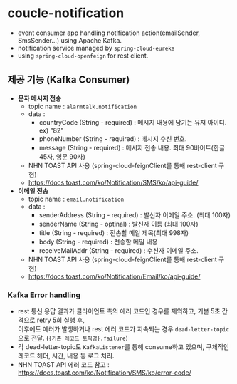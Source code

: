 # coucle-notification
- event consumer app handling notification action(emailSender, SmsSender...) using Apache Kafka.
- notification service managed by `spring-cloud-eureka`
- using `spring-cloud-openfeign` for rest client.

## 제공 기능 (Kafka Consumer)
- **문자 메시지 전송**
    - topic name : `alarmtalk.notification`
    - data : 
        - countryCode (String - required) : 메시지 내용에 담기는 유저 아이디. ex) "82"
        - phoneNumber (String - required) : 메시지 수신 번호.
        - message (String - required) : 메시지 전송 내용. 최대 90바이트(한글 45자, 영문 90자)
    - NHN TOAST API 사용 (spring-cloud-feignClient를 통해 rest-client 구현)
    - https://docs.toast.com/ko/Notification/SMS/ko/api-guide/
- **이메일 전송**
    - topic name : `email.notification`
    - data : 
        - senderAddress (String - required) : 발신자 이메일 주소. (최대 100자)
        - senderName (String - optinal) : 발신자 이름 (최대 100자)
        - title (String - required) : 전송할 메일 제목(최대 998자)
        - body (String - required) : 전송할 메일 내용
        - receiveMailAddr (String - required) : 수신자 이메일 주소. 
    - NHN TOAST API 사용 (spring-cloud-feignClient를 통해 rest-client 구현)
    - https://docs.toast.com/ko/Notification/Email/ko/api-guide/


### Kafka Error handling
- rest 통신 응답 결과가 클라이언트 측의 에러 코드인 경우를 제외하고, 기본 5초 간격으로 retry 5회 실행 후, <br>
이후에도 에러가 발생하거나 rest 에러 코드가 지속되는 경우 `dead-letter-topic`으로 전달. (`{기존 레코드 토픽명}.failure`)
- 각 dead-letter-topic도 `KafkaListener`를 통해 consume하고 있으며, 구체적인 레코드 헤더, 시간, 내용 등 로그 처리. 
- NHN TOAST API 에러 코드 참고 : https://docs.toast.com/ko/Notification/SMS/ko/error-code/